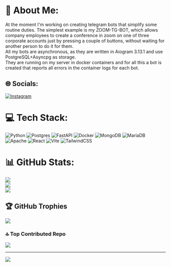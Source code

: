 # 💫 About Me:
At the moment I'm working on creating telegram bots that simplify some routine duties. The simplest example is my ZOOM-TG-BOT, which allows company employees to create a conference in zoom on one of three corporate accounts just by pressing a couple of buttons, without waiting for another person to do it for them.<br>All my bots are asynchronous, as they are written in Aiogram 3.13.1 and use PostgreSQL+Asyncpg as storage. <br>They are running on my server in docker containers and for all this a bot is created that reports all errors in the container logs for each bot.


## 🌐 Socials:
[![Instagram](https://img.shields.io/badge/Instagram-%23E4405F.svg?logo=Instagram&logoColor=white)](https://instagram.com/_velikiy_ss) 

# 💻 Tech Stack:
![Python](https://img.shields.io/badge/python-3670A0?style=for-the-badge&logo=python&logoColor=ffdd54) ![Postgres](https://img.shields.io/badge/postgres-%23316192.svg?style=for-the-badge&logo=postgresql&logoColor=white) ![FastAPI](https://img.shields.io/badge/FastAPI-005571?style=for-the-badge&logo=fastapi) ![Docker](https://img.shields.io/badge/docker-%230db7ed.svg?style=for-the-badge&logo=docker&logoColor=white) ![MongoDB](https://img.shields.io/badge/MongoDB-%234ea94b.svg?style=for-the-badge&logo=mongodb&logoColor=white) ![MariaDB](https://img.shields.io/badge/MariaDB-003545?style=for-the-badge&logo=mariadb&logoColor=white) ![Apache](https://img.shields.io/badge/apache-%23D42029.svg?style=for-the-badge&logo=apache&logoColor=white) ![React](https://img.shields.io/badge/react-%2320232a.svg?style=for-the-badge&logo=react&logoColor=%2361DAFB) ![Vite](https://img.shields.io/badge/vite-%23646CFF.svg?style=for-the-badge&logo=vite&logoColor=white) ![TailwindCSS](https://img.shields.io/badge/tailwindcss-%2338B2AC.svg?style=for-the-badge&logo=tailwind-css&logoColor=white)
# 📊 GitHub Stats:
![](https://github-readme-stats.vercel.app/api?username=SandyBreak&theme=midnight-purple&hide_border=false&include_all_commits=true&count_private=true)<br/>
![](https://github-readme-streak-stats.herokuapp.com/?user=SandyBreak&theme=midnight-purple&hide_border=false)<br/>
![](https://github-readme-stats.vercel.app/api/top-langs/?username=SandyBreak&theme=midnight-purple&hide_border=false&include_all_commits=true&count_private=true&layout=compact)

## 🏆 GitHub Trophies
![](https://github-profile-trophy.vercel.app/?username=SandyBreak&theme=midnight-purple&no-frame=false&no-bg=true&margin-w=4)

### 🔝 Top Contributed Repo
![](https://github-contributor-stats.vercel.app/api?username=SandyBreak&limit=5&theme=midnight-purple&combine_all_yearly_contributions=true)

---
[![](https://visitcount.itsvg.in/api?id=SandyBreak&icon=5&color=12)](https://visitcount.itsvg.in)

<!-- Proudly created with GPRM ( https://gprm.itsvg.in ) -->
